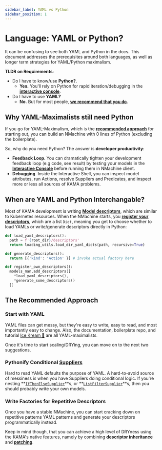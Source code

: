 ```yaml
---
sidebar_label: YAML vs Python
sidebar_position: 1
---
```


# Language: YAML or Python?

It can be confusing to see both YAML and Python in the docs. This document
addresses the prerequisites around both languages, as well as longer term
strategies for YAML/Python maximalism. 

**TLDR on Requirements**:
- Do I have to know/use **Python?**. 
  - **Yes.** You'll rely on Python for rapid iteration/debugging in the 
**[interactive console](/tutorials/kama-console-tutorial)**.
- Do I have to use **YAML?** 
  - **No.** But for most people, **[we recommend that you do](#start-with-yaml)**.






## Why YAML-Maximalists still need Python


If you go for YAML-Maximalism, which is the 
**[recommended approach](#start-with-yaml)**
for starting out, you can build an NMachine with 0 lines of Python (excluding the boilerplate). 

So, why do you need Python? The answer is **developer productivity**:

- **Feedback Loop**. You can dramatically tighten your development feedback loop
(e.g code, see result) by testing your models in the **[Interactive Console](/tutorials/kama-console-tutorial)** 
before running them in NMachine client. 
- **Debugging**. Inside the Interactive Shell, you can inspect model attributes,
run Actions, resolve Suppliers and Predicates, and inspect more or less all sources
of KAMA problems.






## When are YAML and Python Interchangable?

Most of KAMA development is writing **[Model descriptors](/concepts/models-overview)**, which
are similar to Kubernetes resources. When the NMachine starts, you 
**[register your descriptors]((/tutorials/startup-sequence-tutorial#registering-your-model-descriptors))**,
which are a list `Dict`, meaning you get to choose whether to load YAMLs or write/generate descriptors
directly in Python: 

```python title="main.py" {9-11}
def load_yaml_descriptors():
  path = f'{root_dir}/descriptors'
  return loading_utils.load_dir_yaml_dicts(path, recursive=True)

def generate_descriptors():
  return [{'kind': 'Action' }] # invoke actual factory here

def register_own_descriptors():
  models_man.add_descriptors([
    *load_yaml_descriptors(),
    *generate_some_descriptors()
  ])
```




## The Recommended Approach


### Start with YAML

YAML files can get messy, but they're easy to write, easy to read, and most 
importantly easy to change. Also,
the documentation, boilerplate repo, and tutorial 
[Ice Kream 🍦](https://github.com/nmachine-io/mono/tree/master/ice-kream) are all 
YAML-maximalists.

Once it's time to start scaling/DRYing, you can move on to the next two suggestions.



### Pythonify Conditional [Suppliers](/suppliers/supplier-overview)

Hard to read YAML defaults the purpose of YAML. A hard-to-avoid source of 
messiness is when you have Suppliers doing conditional logic. If you're 
nesting **[`IfThenElseSupplier`](/prebuiltmodels/suppliers/util-suppliers#ifthenelsesupplier)**s,
or **[`ListFilterSupplier`](/prebuiltmodels/suppliers/util-suppliers#listfiltersupplier)**s,
then you should probably write your own models.


 


### Write Factories for Repetitive Descriptors

Once you have a stable NMachine, you can start cracking down on repetitive 
patterns YAML patterns and generate your descriptors programmatically instead.

Keep in mind though, that you can achieve a high level of DRYness using the KAMA's native
features, namely by combining 
**[descriptor inheritance](/model-mechanics/inflating-models-tutorial#inheriting-from-another-descriptor)**
and **[patching](/model-mechanics/inflating-models-tutorial#patching)**.

